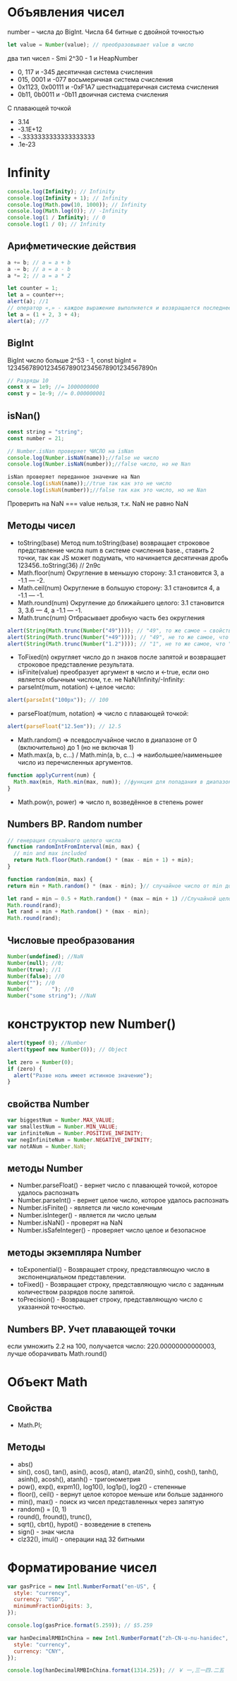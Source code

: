 # Объявления чисел

number – числа до BigInt. Числа 64 битные с двойной точностью

```js
let value = Number(value); // преобразовывает value в число
```

два тип чисел - Smi 2^30 - 1 и HeapNumber

- 0, 117 и -345 десятичная система счисления
- 015, 0001 и -077 восьмеричная система счисления
- 0x1123, 0x00111 и -0xF1A7 шестнадцатеричная система счисления
- 0b11, 0b0011 и -0b11 двоичная система счисления

С плавающей точкой

- 3.14
- -3.1E+12
- -.3333333333333333333
- .1e-23

# Infinity

```js
console.log(Infinity); // Infinity
console.log(Infinity + 1); // Infinity
console.log(Math.pow(10, 1000)); // Infinity
console.log(Math.log(0)); // -Infinity
console.log(1 / Infinity); // 0
console.log(1 / 0); // Infinity
```

## Арифметические действия

```js
a += b; // a = a + b
a -= b; // a = a - b
a *= 2; // a = a * 2
```

```js
let counter = 1;
let a = counter++;
alert(a); //1
// оператор «,» - каждое выражение выполняется и возвращается последнее
let a = (1 + 2, 3 + 4);
alert(a); //7
```

## BigInt

BigInt число больше 2^53 - 1, const bigInt = 1234567890123456789012345678901234567890n

```js
// Разряды 10
const x = 1e9; //= 1000000000
const y = 1e-9; //= 0.000000001
```

## isNan()

```js
const string = "string";
const number = 21;

// Number.isNan проверяет ЧИСЛО на isNan
console.log(Number.isNaN(name));//false не число
console.log(Number.isNaN(number));//false число, но не Nan

isNan проверяет переданное значение на Nan
console.log(isNaN(name));//true так как это не число
console.log(isNaN(number));//false так как это число, но не Nan
```

Проверить на NaN === value нельзя, т.к. NaN не равно NaN

## Методы чисел

- toString(base) Метод num.toString(base) возвращает строковое представление числа num в системе счисления base., ставить 2 точки, так как JS может подумать, что начинается десятичная дробь 123456..toString(36) // 2n9c
- Math.floor(num) Округление в меньшую сторону: 3.1 становится 3, а -1.1 — -2.
- Math.ceil(num) Округление в большую сторону: 3.1 становится 4, а -1.1 — -1.
- Math.round(num) Округление до ближайшего целого: 3.1 становится 3, 3.6 — 4, а -1.1 — -1.
- Math.trunc(num) Отбрасывает дробную часть без округления

```js
alert(String(Math.trunc(Number("49")))); // "49", то же самое ⇒ свойство целочисленное
alert(String(Math.trunc(Number("+49")))); // "49", не то же самое, что "+49" ⇒ свойство не  целочисленное
alert(String(Math.trunc(Number("1.2")))); // "1", не то же самое, что "1.2" ⇒ свойство не  целочисленное
```

- ToFixed(n) округляет число до n знаков после запятой и возвращает строковое представление результата.
- isFinite(value) преобразует аргумент в число и ←true, если оно является обычным числом, т.е. не NaN/Infinity/-Infinity:
- parseInt(mum, notation) ←целое число:

```js
alert(parseInt("100px")); // 100
```

- parseFloat(mum, notation) ⇒ число с плавающей точкой:

```js
alert(parseFloat("12.5em")); // 12.5
```

- Math.random() ⇒ псевдослучайное число в диапазоне от 0 (включительно) до 1 (но не включая 1)
- Math.max(a, b, c...) / Math.min(a, b, c...) ⇒ наибольшее/наименьшее число из перечисленных аргументов.

```js
function applyCurrent(num) {
  Math.max(min, Math.min(max, num)); //функция для попадания в диапазон
}
```

- Math.pow(n, power) ⇒ число n, возведённое в степень power

## Numbers BP. Random number

```js
// генерация случайного целого числа
function randomIntFromInterval(min, max) {
  // min and max included
  return Math.floor(Math.random() * (max - min + 1) + min);
}

function random(min, max) {
return min + Math.random() * (max - min); }// случайное число от min до max

let rand = min – 0.5 + Math.random() * (max – min + 1) //Случайной целое число
Math.round(rand);
let rand = min + Math.random() * (max - min);
Math.round(rand);


```

## Числовые преобразования

```js
Number(undefined); //NaN
Number(null); //0;
Number(true); //1
Number(false); //0
Number(""); //0
Number("      "); //0
Number("some string"); //NaN
```

# конструктор new Number()

```js
alert(typeof 0); //Number
alert(typeof new Number(0)); // Object

let zero = Number(0);
if (zero) {
  alert("Разве ноль имеет истинное значение");
}
```

## свойства Number

```js
var biggestNum = Number.MAX_VALUE;
var smallestNum = Number.MIN_VALUE;
var infiniteNum = Number.POSITIVE_INFINITY;
var negInfiniteNum = Number.NEGATIVE_INFINITY;
var notANum = Number.NaN;
```

## методы Number

- Number.parseFloat() - вернет число с плавающей точкой, которое удалось распознать
- Number.parseInt() - вернет целое число, которое удалось распознать
- Number.isFinite() - является ли число конечным
- Number.isInteger() - является ли число целым
- Number.isNaN() - проверят на NaN
- Number.isSafeInteger() - проверяет число целое и безопасное

## методы экземпляра Number

- toExponential() - Возвращает строку, представляющую число в экспоненциальном представлении.
- toFixed() - Возвращает строку, представляющую число с заданным количеством разрядов после запятой.
- toPrecision() - Возвращает строку, представляющую число с указанной точностью.

## Numbers BP. Учет плавающей точки

если умножить 2.2 на 100, получается число: 220.00000000000003, лучше оборачивать Math.round()

<!-- Объект Math ----------------------------------------------------------------------------------------------------------------------------->

# Объект Math

## Свойства

- Math.PI;

## Методы

- abs()
- sin(), cos(), tan(), asin(), acos(), atan(), atan2(), sinh(), cosh(), tanh(), asinh(), acosh(), atanh() - тригонометрия
- pow(), exp(), expm1(), log10(), log1p(), log2() - степенные
- floor(), ceil() - вернут целое которое меньше или больше заданного
- min(), max() - поиск из чисел представленных через запятую
- random() = [0, 1)
- round(), fround(), trunc(),
- sqrt(), cbrt(), hypot() - возведение в степень
- sign() - знак числа
- clz32(), imul() - операции над 32 битными

# Форматирование чисел

```js
var gasPrice = new Intl.NumberFormat("en-US", {
  style: "currency",
  currency: "USD",
  minimumFractionDigits: 3,
});

console.log(gasPrice.format(5.259)); // $5.259

var hanDecimalRMBInChina = new Intl.NumberFormat("zh-CN-u-nu-hanidec", {
  style: "currency",
  currency: "CNY",
});

console.log(hanDecimalRMBInChina.format(1314.25)); // ￥ 一,三一四.二五
```

